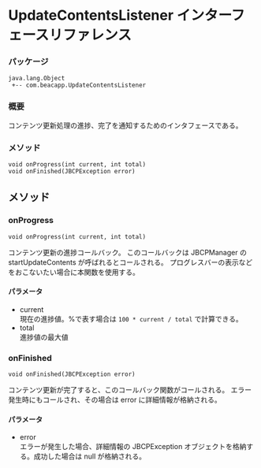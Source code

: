 UpdateContentsListener インターフェースリファレンス
=================================================


### パッケージ
    java.lang.Object
     +-- com.beacapp.UpdateContentsListener


### 概要

コンテンツ更新処理の進捗、完了を通知するためのインタフェースである。



### メソッド

    void onProgress(int current, int total)
    void onFinished(JBCPException error)


メソッド
--------

### onProgress

```````````````````````````````````````
void onProgress(int current, int total)
```````````````````````````````````````


コンテンツ更新の進捗コールバック。
このコールバックは JBCPManager の startUpdateContents が呼ばれるとコールされる。
プログレスバーの表示などをおこないたい場合に本関数を使用する。


#### パラメータ
- current  
 現在の進捗値。%で表す場合は ```100 * current / total``` で計算できる。
- total  
 進捗値の最大値





### onFinished

````````````````````````````````````
void onFinished(JBCPException error)
````````````````````````````````````


コンテンツ更新が完了すると、このコールバック関数がコールされる。
エラー発生時にもコールされ、その場合は error に詳細情報が格納される。


#### パラメータ
- error  
 エラーが発生した場合、詳細情報の JBCPException オブジェクトを格納する。成功した場合は null が格納される。
